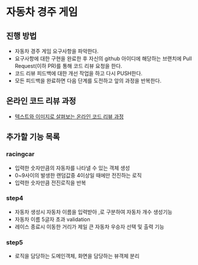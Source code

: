 # 자동차 경주 게임
## 진행 방법
* 자동차 경주 게임 요구사항을 파악한다.
* 요구사항에 대한 구현을 완료한 후 자신의 github 아이디에 해당하는 브랜치에 Pull Request(이하 PR)를 통해 코드 리뷰 요청을 한다.
* 코드 리뷰 피드백에 대한 개선 작업을 하고 다시 PUSH한다.
* 모든 피드백을 완료하면 다음 단계를 도전하고 앞의 과정을 반복한다.

## 온라인 코드 리뷰 과정
* [텍스트와 이미지로 살펴보는 온라인 코드 리뷰 과정](https://github.com/next-step/nextstep-docs/tree/master/codereview)

## 추가할 기능 목록
### racingcar
* 입력한 숫자만큼의 자동차를 나타낼 수 있는 객체 생성
* 0~9사이의 발생한 랜덤값중 4이상일 때에만 전진하는 로직
* 입력한 숫자만큼 전진로직을 반복

### step4
* 자동차 생성시 자동차 이름을 입력받아 ,로 구분하여 자동차 개수 생성기능
* 자동차 이름 5글자 초과 validation
* 레이스 종료시 이동한 거리가 제일 큰 자동차 우승자 선택 및 출력 기능

### step5
* 로직을 담당하는 도메인객체, 화면을 담당하는 뷰객체 분리